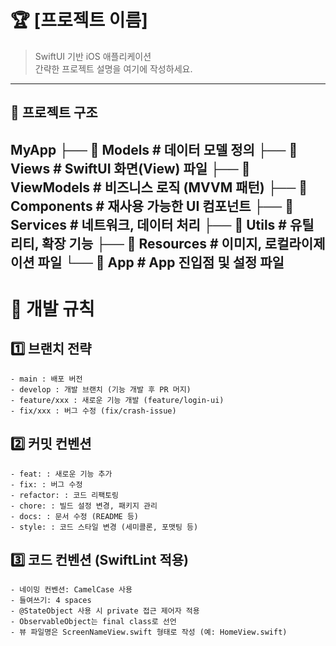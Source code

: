 # 🏆 [프로젝트 이름]

> SwiftUI 기반 iOS 애플리케이션  
> 간략한 프로젝트 설명을 여기에 작성하세요.

---

## 📂 프로젝트 구조
MyApp
├── 📂 Models            # 데이터 모델 정의
├── 📂 Views             # SwiftUI 화면(View) 파일
├── 📂 ViewModels        # 비즈니스 로직 (MVVM 패턴)
├── 📂 Components        # 재사용 가능한 UI 컴포넌트
├── 📂 Services          # 네트워크, 데이터 처리
├── 📂 Utils             # 유틸리티, 확장 기능
├── 📂 Resources         # 이미지, 로컬라이제이션 파일
└── 📂 App               # App 진입점 및 설정 파일
---
# 📌 개발 규칙

## 1️⃣ 브랜치 전략
    - main : 배포 버전
    - develop : 개발 브랜치 (기능 개발 후 PR 머지)
    - feature/xxx : 새로운 기능 개발 (feature/login-ui)
    - fix/xxx : 버그 수정 (fix/crash-issue)

## 2️⃣ 커밋 컨벤션
    - feat: : 새로운 기능 추가
    - fix: : 버그 수정
    - refactor: : 코드 리팩토링
    - chore: : 빌드 설정 변경, 패키지 관리
    - docs: : 문서 수정 (README 등)
    - style: : 코드 스타일 변경 (세미콜론, 포맷팅 등)
    
## 3️⃣ 코드 컨벤션 (SwiftLint 적용)
    - 네이밍 컨벤션: CamelCase 사용
    - 들여쓰기: 4 spaces
    - @StateObject 사용 시 private 접근 제어자 적용
    - ObservableObject는 final class로 선언
    - 뷰 파일명은 ScreenNameView.swift 형태로 작성 (예: HomeView.swift)

